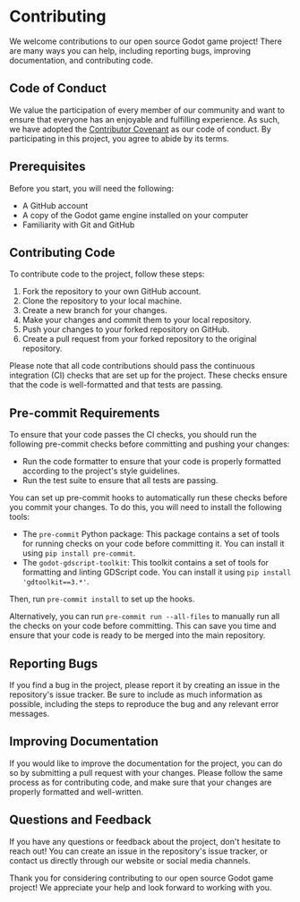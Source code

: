
# Contributing

We welcome contributions to our open source Godot game project! There are many ways you can help, including reporting bugs, improving documentation, and contributing code.

## Code of Conduct

We value the participation of every member of our community and want to ensure that everyone has an enjoyable and fulfilling experience. As such, we have adopted the [Contributor Covenant](https://www.contributor-covenant.org/) as our code of conduct. By participating in this project, you agree to abide by its terms.

## Prerequisites

Before you start, you will need the following:

- A GitHub account
- A copy of the Godot game engine installed on your computer
- Familiarity with Git and GitHub

## Contributing Code

To contribute code to the project, follow these steps:

1. Fork the repository to your own GitHub account.
2. Clone the repository to your local machine.
3. Create a new branch for your changes.
4. Make your changes and commit them to your local repository.
5. Push your changes to your forked repository on GitHub.
6. Create a pull request from your forked repository to the original repository.

Please note that all code contributions should pass the continuous integration (CI) checks that are set up for the project. These checks ensure that the code is well-formatted and that tests are passing.

## Pre-commit Requirements

To ensure that your code passes the CI checks, you should run the following pre-commit checks before committing and pushing your changes:

- Run the code formatter to ensure that your code is properly formatted according to the project's style guidelines.
- Run the test suite to ensure that all tests are passing.

You can set up pre-commit hooks to automatically run these checks before you commit your changes. To do this, you will need to install the following tools:

- The `pre-commit` Python package: This package contains a set of tools for running checks on your code before committing it. You can install it using `pip install pre-commit`.
- The `godot-gdscript-toolkit`: This toolkit contains a set of tools for formatting and linting GDScript code. You can install it using `pip install 'gdtoolkit==3.*'`.

Then, run `pre-commit install` to set up the hooks.

Alternatively, you can run `pre-commit run --all-files` to manually run all the checks on your code before committing. This can save you time and ensure that your code is ready to be merged into the main repository.

## Reporting Bugs

If you find a bug in the project, please report it by creating an issue in the repository's issue tracker. Be sure to include as much information as possible, including the steps to reproduce the bug and any relevant error messages.

## Improving Documentation

If you would like to improve the documentation for the project, you can do so by submitting a pull request with your changes. Please follow the same process as for contributing code, and make sure that your changes are properly formatted and well-written.

## Questions and Feedback

If you have any questions or feedback about the project, don't hesitate to reach out! You can create an issue in the repository's issue tracker, or contact us directly through our website or social media channels.

Thank you for considering contributing to our open source Godot game project! We appreciate your help and look forward to working with you.
